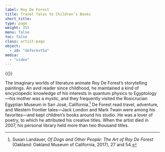 ```yaml
---
label: Roy De Forest
title: Travel Tales to Children’s Books
short_title:
type: page
weight: 355
menu: false
toc: false
class: artist-page
object:
  - id: "deforest5a"
media:
  - "video"
---
```

{{<q-figure id="deforest5a">}}

The imaginary worlds of literature animate Roy De Forest’s storytelling paintings. An avid reader since childhood, he maintained a kind of encyclopedic knowledge of his interests in quantum physics to Egyptology—his mother was a mystic, and they frequently visited the Rosicrucian Egyptian Museum in San José, California.[^1] De Forest read travel, adventure, and Western frontier tales—Jack London and Mark Twain were among his favorites—and kept children’s books around his studio. He was a lover of poetry, to which he attributed his creative titles. When the artist died in 2007, his personal library held more than two thousand titles.

[^1]: Susan Landauer, *Of Dogs and Other People: The Art of Roy De Forest* (Oakland: Oakland Museum of California, 2017), 27 and 54.
